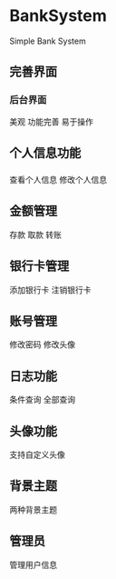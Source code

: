 # BankSystem
Simple Bank System

## 完善界面

### 后台界面
 美观
 功能完善
 易于操作

## 个人信息功能
###
 查看个人信息
 修改个人信息
## 金额管理
 存款
 取款
 转账
## 银行卡管理
 添加银行卡
 注销银行卡
## 账号管理
 修改密码
 修改头像

## 日志功能
条件查询
全部查询

## 头像功能
支持自定义头像

## 背景主题
两种背景主题
 
## 管理员
 管理用户信息